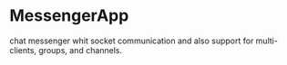 # MessengerApp
chat messenger whit socket communication and also support for multi-clients, groups, and channels.
